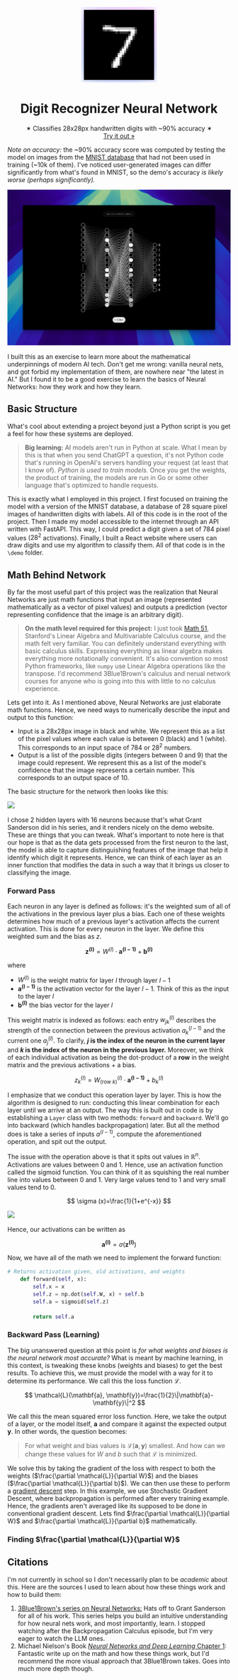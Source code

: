 <p align="center">
<p align="center">
   <img width="170" height="170" src="https://github.com/markmusic27/digit-recognition-neural-network/blob/main/docs/box.png?raw=true" alt="Logo">
  </p>
  <h1 align="center"><b>Digit Recognizer Neural Network</b></h1>
  <p align="center">
  ✶ Classifies 28x28px handwritten digits with ~90% accuracy ✶
    <br />
    <a href="https://digit-recognition-nn.vercel.app/">Try it out »</a>
    <br />
  </p>
</p>

_Note on accuracy:_ the ~90% accuracy score was computed by testing the model on images from the [MNIST database](https://www.kaggle.com/datasets/hojjatk/mnist-dataset) that had not been used in training (~10k of them). I've noticed user-generated images can differ significantly from what's found in MNIST, so the demo's accuracy _is likely worse (perhaps significantly)._

![Project Demo](https://github.com/markmusic27/digit-recognition-neural-network/blob/main/docs/thumbnail_readme.png?raw=true)

I built this as an exercise to learn more about the mathematical underpinnings of modern AI tech. Don't get me wrong: vanilla neural nets, and got forbid my implementation of them, are nowhere near "the latest in AI." But I found it to be a good exercise to learn the basics of Neural Networks: how they work and how they learn.

## Basic Structure

What's cool about extending a project beyond just a Python script is you get a feel for how these systems are deployed.

> **Big learning:**
> AI models aren't run in Python at scale. What I mean by this is that when you send ChatGPT a question, it's not Python code that's running in OpenAI's servers handling your request (at least that I know of). _Python is used to train models._ Once you get the weights, the product of training, the models are run in Go or some other language that's optimized to handle requests.

This is exactly what I employed in this project. I first focused on training the model with a version of the MNIST database, a database of 28 square pixel images of handwritten digits with labels. All of this code is in the root of the project. Then I made my model accessible to the internet through an API written with FastAPI. This way, I could predict a digit given a set of 784 pixel values ($28^2$ activations). Finally, I built a React website where users can draw digits and use my algorithm to classify them. All of that code is in the `\demo` folder.

## Math Behind Network

By far the most useful part of this project was the realization that Neural Networks are just math functions that input an image (represented mathematically as a vector of pixel values) and outputs a prediction (vector representing confidence that the image is an arbitrary digit).

> **On the math level required for this project:**
> I just took [Math 51](https://web.stanford.edu/class/math51/), Stanford's Linear Algebra and Multivariable Calculus course, and the math felt very familiar. You can definitely understand everything with basic calculus skills. Expressing everything as linear algebra makes everything more notationally convenient. It's also convention so most Python frameworks, like `numpy` use Linear Algebra operations like the transpose. I'd recommend 3Blue1Brown's calculus and nerual network courses for anyone who is going into this with little to no calculus experience.

Lets get into it. As I mentioned above, Neural Networks are just elaborate math functions. Hence, we need ways to numerically describe the input and output to this function:
- Input is a 28x28px image in black and white. We represent this as a list of the pixel values where each value is between 0 (black) and 1 (white). This corresponds to an input space of $784$ or $28^2$ numbers.
- Output is a list of the possible digits (integers between 0 and 9) that the image could represent. We represent this as a list of the model's confidence that the image represents a certain number. This corresponds to an output space of $10$.
  
The basic structure for the network then looks like this:

![](https://i.ibb.co/JwXXcxkq/Clean-Shot-2025-07-08-at-09-12-49-2x.png)

I chose 2 hidden layers with 16 neurons because that's what Grant Sanderson did in his series, and it renders nicely on the demo website. These are things that you can tweak. What's important to note here is that our hope is that as the data gets processed from the first neuron to the last, the model is able to capture distinguishing features of the image that help it identify which digit it represents. Hence, we can think of each layer as an inner function that modifies the data in such a way that it brings us closer to classifying the image.

### Forward Pass

Each neuron in any layer is defined as follows: it's the weighted sum of all of the activations in the previous layer plus a bias. Each one of these weights determines how much of a previous layer's activation affects the current activation. This is done for every neuron in the layer. We define this weighted sum and the bias as $z$.

$$
\mathbf{z^{(l)}}=W^{(l)}\cdot \mathbf{a^{(l-1)}}+\mathbf{b^{(l)}}
$$

where 
- $W^{(l)}$ is the weight matrix for layer $l$ through layer $l-1$
- $\mathbf{a^{(l-1)}}$ is the activation vector for the layer $l-1$. Think of this as the input to the layer $l$
- $\mathbf{b^{(l)}}$ the bias vector for the layer $l$

This weight matrix is indexed as follows: each entry $w^{(l)}_{jk}$ describes the strength of the connection between the previous activation $a^{(l-1)}_k$ and the current one $a^{(l)}_j$. To clarify, __$j$ is the index of the neuron in the current layer__ and __$k$ is the index of the neuron in the previous layer.__ Moreover, we think of each individual activation as being the dot-product of a __row__ in the weight matrix and the previous activations + a bias.

$$
z^{(l)}_{k}=W^{(l)}_{(\text{row } k)}\cdot \mathbf{a^{(l-1)}}+b^{(l)}_{k}
$$

I emphasize that we conduct this operation layer by layer. This is how the algorithm is designed to run: conducting this linear combination for each layer until we arrive at an output. The way this is built out in code is by establishing a `Layer` class with two methods: `forward` and `backward`. We'll go into backward (which handles backpropagation) later. But all the method does is take a series of inputs $a^{(l-1)}$, compute the aforementioned operation, and spit out the output.

The issue with the operation above is that it spits out values in $\mathbb{R}^n$. Activations are values between 0 and 1. Hence, use an activation function called the sigmoid function. You can think of it as squishing the real number line into values between 0 and 1. Very large values tend to 1 and very small values tend to 0.

$$
\sigma (x)=\frac{1}{1+e^{-x}}
$$

![](https://cloud2data.com/activation-function-sigmoid/2560px-Sigmoid-function-2.svg)

Hence, our activations can be written as

$$\bm{a^{(l)}}=\sigma (\bm{z^{(l)}})$$

Now, we have all of the math we need to implement the forward function:
```py
# Returns activation given, old activations, and weights
    def forward(self, x):
        self.x = x
        self.z = np.dot(self.W, x) + self.b
        self.a = sigmoid(self.z)
        
        return self.a
```

### Backward Pass (Learning)

The big unanswered question at this point is _for what weights and biases is the neural network most accurate?_ What is meant by machine learning, in this context, is tweaking these knobs (weights and biases) to get the best results. To achieve this, we must provide the model with a way for it to determine its performance. We call this the loss function $\mathcal{L}$.

$$
\mathcal{L}(\mathbf{a}, \mathbf{y})=\frac{1}{2}\|\mathbf{a}-\mathbf{y}\|^2
$$

We call this the mean squared error loss function. Here, we take the output of a layer, or the model itself, $\mathbf{a}$ and compare it against the expected output $\mathbf{y}$. In other words, the question becomes:

> For what weight and bias values is ${\mathcal{L}}(\mathbf{a}, \mathbf{y})$ smallest. And how can we change these values for $W$ and $b$ such that $\mathcal{L}$ is minimized.

We solve this by taking the gradient of the loss with respect to both the weights ($\frac{\partial \mathcal{L}}{\partial W}$) and the biases ($\frac{\partial \mathcal{L}}{\partial b}$). We can then use these to perform a [gradient descent](https://en.wikipedia.org/wiki/Gradient_descent) step. In this example, we use Stochastic Gradient Descent, where backpropagation is performed after every training example. Hence, the gradients aren't averaged like its supposed to be done in conventional gradient descent. Lets find $\frac{\partial \mathcal{L}}{\partial W}$ and $\frac{\partial \mathcal{L}}{\partial b}$ mathematically.

### Finding $\frac{\partial \mathcal{L}}{\partial W}$




## Citations

I'm not currently in school so I don't necessarily plan to be _academic_ about this. Here are the sources I used to learn about how these things work and how to build them:
1. [3Blue1Brown's series on Neural Networks:](https://youtu.be/aircAruvnKk?si=mRS-NlKrfyDwxWpz) Hats off to Grant Sanderson for all of his work. This series helps you build an intuitive understanding for how neural nets work, and most importantly, learn. I stopped watching after the Backpropagation Calculus episode, but I'm very eager to watch the LLM ones.
2. Michael Nielson's Book [_Neural Networks and Deep Learning_ Chapter 1](http://neuralnetworksanddeeplearning.com/chap1.html): Fantastic write up on the math and how these things work, but I'd recommend the more visual approach that 3Blue1Brown takes. Goes into much more depth though.